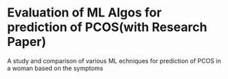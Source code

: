 # Evaluation  of ML Algos for prediction of PCOS(with Research Paper)
 A study and comparison of various ML echniques for prediction of PCOS in a woman based on the symptoms
